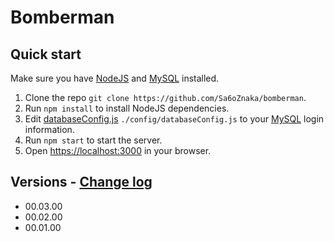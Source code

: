 # Bomberman

## Quick start

Make sure you have [NodeJS](https://nodejs.org/en/) and [MySQL](https://nodejs.org/en/) installed.
1. Clone the repo `git clone https://github.com/Sa6oZnaka/bomberman`.
2. Run `npm install` to install NodeJS dependencies.
3. Edit [databaseConfig.js](config/databaseConfig.js) `./config/databaseConfig.js` to your [MySQL](https://nodejs.org/en/) login information.
4. Run `npm start` to start the server.
5. Open [https://localhost:3000](https://localhost:3000) in your browser.

## Versions - [Change log](CHANGELOG.md)
- 00.03.00
- 00.02.00
- 00.01.00


